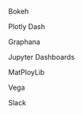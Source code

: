 <p>Bokeh</p>
<p>Plotly Dash</p>
<p>Graphana</p>
<p>Jupyter Dashboards</p>
<p>MatPloyLib</p>
<p>Vega</p>
<p>Slack</p>
